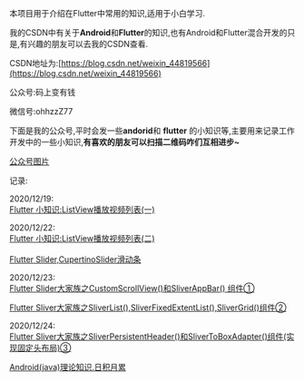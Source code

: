 
本项目用于介绍在Flutter中常用的知识,适用于小白学习.

我的CSDN中有关于**Android**和**Flutter**的知识,也有Android和Flutter混合开发的只是,有兴趣的朋友可以去我的CSDN查看.

CSDN地址为:[https://blog.csdn.net/weixin_44819566](https://blog.csdn.net/weixin_44819566)

公众号:码上变有钱

微信号:ohhzzZ77

下面是我的公众号,平时会发一些**andorid**和 **flutter** 的小知识等,主要用来记录工作开发中的一些小知识,**有喜欢的朋友可以扫描二维码咋们互相进步~**



[公众号图片](https://img-blog.csdnimg.cn/20201215103115324.jpg?x-oss-process=image/watermark,type_ZmFuZ3poZW5naGVpdGk,shadow_10,text_aHR0cHM6Ly9ibG9nLmNzZG4ubmV0L3dlaXhpbl80NDgxOTU2Ng==,size_16,color_FFFFFF,t_70)


记录:

2020/12/19:<br>
  [Flutter 小知识:ListView播放视频列表(一)](https://blog.csdn.net/weixin_44819566/article/details/111404744)

2020/12/22:<br>
  [Flutter 小知识:ListView播放视频列表(二)](https://blog.csdn.net/weixin_44819566/article/details/111515224)<br><br>
  [Flutter Slider,CupertinoSlider滑动条](https://blog.csdn.net/weixin_44819566/article/details/111543716)

2020/12/23:<br>
[Flutter Slider大家族之CustomScrollView()和SliverAppBar() 组件①](https://blog.csdn.net/weixin_44819566/article/details/111579338)

[Flutter Sliver大家族之SliverList(),SliverFixedExtentList(),SliverGrid()组件②](https://blog.csdn.net/weixin_44819566/article/details/111589641)

2020/12/24:<br>
[Flutter Sliver大家族之SliverPersistentHeader()和SliverToBoxAdapter()组件(实现固定头布局)③](https://github.com/langyangyangzzZ/flutter_trip/blob/master/lib/tests/custom_scroll_widget.dart)<br>

[Android(java)理论知识.日积月累](https://blog.csdn.net/weixin_44819566/article/details/111611189)
 






